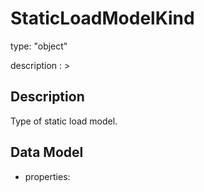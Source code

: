 # StaticLoadModelKind
type: "object"
description : >
## Description
Type of static load model.

## Data Model
  - properties:
